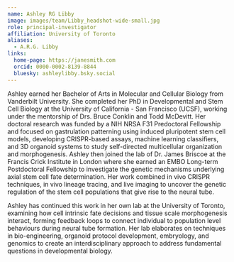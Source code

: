 ```yaml
---
name: Ashley RG Libby
image: images/team/Libby_headshot-wide-small.jpg
role: principal-investigator
affiliation: University of Toronto
aliases:
  - A.R.G. Libby
links:
  home-page: https://janesmith.com
  orcid: 0000-0002-8139-8844
  bluesky: ashleylibby.bsky.social
---
```


Ashley earned her Bachelor of Arts in Molecular and Cellular Biology from Vanderbilt University. She completed her PhD in Developmental and Stem Cell Biology at the University of California - San Francisco (UCSF), working under the mentorship of Drs. Bruce Conklin and Todd McDevitt. Her doctoral research was funded by a NIH NRSA F31 Predoctoral Fellowship and focused on gastrulation patterning using induced pluripotent stem cell models, developing CRISPR-based assays, machine learning classifiers, and 3D organoid systems to study self-directed multicellular organization and morphogenesis. Ashley then joined the lab of Dr. James Briscoe at the Francis Crick Institute in London where she earned an EMBO Long-term Postdoctoral Fellowship to investigate the genetic mechanisms underlying axial stem cell fate determination. Her work combined in vivo CRISPR techniques, in vivo lineage tracing, and live imaging to uncover the genetic regulation of the stem cell populations that give rise to the neural tube. 

Ashley has continued this work in her own lab at the University of Toronto, examining how cell intrinsic fate decisions and tissue scale morphogenesis interact, forming feedback loops to connect individual to population level behaviours during neural tube formation. Her lab elaborates on techniques in bio-engineering, organoid protocol development, embryology, and genomics to create an interdisciplinary approach to address fundamental questions in developmental biology.


